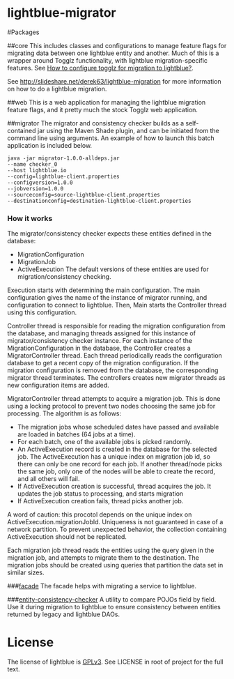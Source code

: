 lightblue-migrator
==================

#Packages

##core
This includes classes and configurations to manage feature flags for migrating data between one lightblue entity and another.  Much of this is a wrapper around Togglz functionality, with lightblue migration-specific features. See [How to configure togglz for migration to lightblue?](TOGGLZ.md).

See http://slideshare.net/derek63/lightblue-migration for more information on how to do a lightblue migration.

##web
This is a web application for managing the lightblue migration feature flags, and it pretty much the stock Togglz web application.

##migrator
The migrator and consistency checker builds as a self-contained jar using the Maven Shade plugin, and can be initiated from the command line using arguments.  An example of how to launch this batch application is included below. 

```shell
java -jar migrator-1.0.0-alldeps.jar 
--name checker_0
--host lightblue.io
--config=lightblue-client.properties
--configversion=1.0.0
--jobversion=1.0.0
--sourceconfig=source-lightblue-client.properties
--destinationconfig=destination-lightblue-client.properties
```

### How it works

The migrator/consistency checker expects these entities defined in the database:
 * MigrationConfiguration
 * MigrationJob
 * ActiveExecution
The default versions of these entities are used for migration/consistency checking.

Execution starts with determining the main configuration. The main
configuration gives the name of the instance of migrator running, and
configuration to connect to lightblue. Then, Main starts the
Controller thread using this configuration.

Controller thread is responsible for reading the migration
configuration from the database, and managing threads assigned for
this instance of migrator/consistency checker instance. For each
instance of the MigrationConfiguration in the database, the Controller
creates a MigratorController thread. Each thread periodically reads
the configuration database to get a recent copy of the migration
configuration. If the migration configuration is removed from the
database, the corresponding migrator thread terminates. The
controllers creates new migrator threads as new configuration items
are added.

MigratorController thread attempts to acquire a migration job. This is
done using a locking protocol to prevent two nodes choosing the same
job for processing. The algorithm is as follows:
 * The migration jobs whose scheduled dates have passed and available are loaded
   in batches (64 jobs at a time).
 * For each batch, one of the available jobs is picked randomly.
 * An ActiveExecution record is created in the database for the selected job. The ActiveExecution has
   a unique index on migration job id, so there can only be one record for each job. If another
   thread/node picks the same job, only one of the nodes will be able to create the record, and all
   others will fail.
 * If ActiveExecution creation is successful, thread acquires the job. It updates the job status to processing, and
   starts migration
 * If ActiveExecution creation fails, thread picks another job.

A word of caution: this procotol depends on the unique index on
ActiveExecution.migrationJobId. Uniqueness is not guaranteed in case
of a network partition. To prevent unexpected behavior, the collection
containing ActiveExecution should not be replicated.

Each migration job thread reads the entities using the query given in
the migration job, and attempts to migrate them to the
destination. The migration jobs should be created using queries that
partition the data set in similar sizes.

###[facade](facade)
The facade helps with migrating a service to lightblue.

###[entity-consistency-checker](entity-consistency-checker)
A utility to compare POJOs field by field. Use it during migration to lightblue to ensure consistency between entities returned by legacy and lightblue DAOs.

# License

The license of lightblue is [GPLv3](https://www.gnu.org/licenses/gpl.html).  See LICENSE in root of project for the full text.
